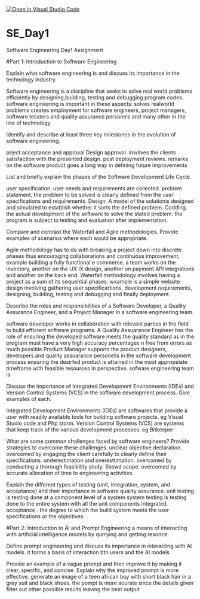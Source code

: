 [![Open in Visual Studio Code](https://classroom.github.com/assets/open-in-vscode-2e0aaae1b6195c2367325f4f02e2d04e9abb55f0b24a779b69b11b9e10269abc.svg)](https://classroom.github.com/online_ide?assignment_repo_id=18502935&assignment_repo_type=AssignmentRepo)
# SE_Day1
Software Engineering Day1 Assignment

#Part 1: Introduction to Software Engineering

Explain what software engineering is and discuss its importance in the technology industry.

Software engineering is a discipline that seeks to solve real world problems efficiently by designing,building, testing and debugging program codes.
software engineering is important in these aspects:
 solves realworld problems
 creates employment for software engineers, project managers, software tessters and quality assurance personels and many other in the line of technology
 


Identify and describe at least three key milestones in the evolution of software engineering.

prject acceptance and approval
Design approval. involves the clients satisfaction with the presented design.
post deployment reviews. remarks on the software product goes a long way in defining future improvements


List and briefly explain the phases of the Software Development Life Cycle.

user specification. user needs and requirements are collected.
problem statement. the problem to be solved is clearly defined from the user specifications and requirements.
Design. A model of the solutionis designed and simulated to establish whether it sorts the defined problem.
Codding. the actual development of the software to solve the stated problem. the program is subject to testing and evaluation after implementation.


Compare and contrast the Waterfall and Agile methodologies. Provide examples of scenarios where each would be appropriate.

Agile methodology has to do with breaking a project down into discrete phases thus encouraging collaborations and continuous improvement.
example building a fully functional e commerce. a team works on the inventory, another on the UX IX design, another on payment API integrations and another on the back end.
Waterfall methodology involves having a project as a sum of its sequential phases. wxample is a simple website design involving gathering user specificartions, development requirements, 
designing, building, testing and debugging and finally deployment.


Describe the roles and responsibilities of a Software Developer, a Quality Assurance Engineer, and a Project Manager in a software engineering team.

software developer works in collaboration with relevant parties in the field to build efficient software programs.
A Quality Assuarance Engineer has the role of ensuring the developed software meets the quality standard as in the program must have a very high accuracy percentages n free from errors as much possible
Product Manager supports the product designers, developers and quality assuarance personells in the software development process ensuring the desirfed product is attained in the most appropeiate timeframe with feasible resources in perspective.
sofware engineering team is


Discuss the importance of Integrated Development Environments (IDEs) and Version Control Systems (VCS) in the software development process. Give examples of each.

 Integrated Development Environments (IDEs) are softwares that provide a user with readily available tools for building software projects.
 eg Visual Studio code and Php storm.
 Version Control Systems (VCS) are systems that keep track of the various development processes. eg Bitkeeper
 


What are some common challenges faced by software engineers? Provide strategies to overcome these challenges.
unclear objective declaration. 
overcomed by engaging the client carefully to clearly define their specifications.
underestimation and overesttimation.
overcomed by conducting a thorough feasibility study.
Skewd scope.
overcomed by accurate allocation of time to engineering activities.


Explain the different types of testing (unit, integration, system, and acceptance) and their importance in software quality assurance.
unit testing is testing done at a component level of a system
system testing is testing done to the entire system with all the unit components integrated.
acceptance . the degree to which the build system meets the user specifications or the objectives.

#Part 2: Introduction to AI and Prompt Engineering
a means of interacting with artificial intelligence models by qurrying and getting resonce.

Define prompt engineering and discuss its importance in interacting with AI models.
it forms a basis of interaction btn users and the AI models

Provide an example of a vague prompt and then improve it by making it clear, specific, and concise. Explain why the improved prompt is more effective.
generate an image of a teen african boy with short black hair in a grey suit and black shoes.
the pompt is more acurate since the details given filter out other possible results leaving the best output
